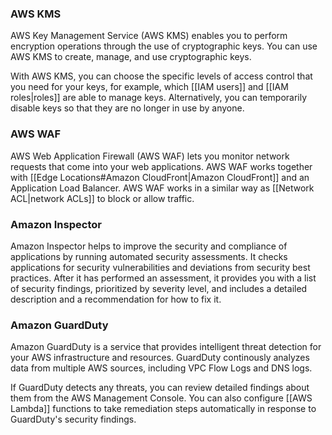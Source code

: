 ### AWS KMS
AWS Key Management Service (AWS KMS) enables you to perform encryption operations through the use of cryptographic keys. You can use AWS KMS to create, manage, and use cryptographic keys.

With AWS KMS, you can choose the specific levels of access control that you need for your keys, for example, which [[IAM users]] and [[IAM roles|roles]] are able to manage keys. Alternatively, you can temporarily disable keys so that they are no longer in use by anyone.

### AWS WAF
AWS Web Application Firewall (AWS WAF) lets you monitor network requests that come into your web applications. AWS WAF works together with [[Edge Locations#Amazon CloudFront|Amazon CloudFront]] and an Application Load Balancer. AWS WAF works in a similar way as [[Network ACL|network ACLs]] to block or allow traffic.

### Amazon Inspector
Amazon Inspector helps to improve the security and compliance of applications by running automated security assessments. It checks applications for security vulnerabilities and deviations from security best practices. After it has performed an assessment, it provides you with a list of security findings, prioritized by severity level, and includes a detailed description and a recommendation for how to fix it.

### Amazon GuardDuty
Amazon GuardDuty is a service that provides intelligent threat detection for your AWS infrastructure and resources. GuardDuty continously analyzes data from multiple AWS sources, including VPC Flow Logs and DNS logs.

If GuardDuty detects any threats, you can review detailed findings about them from the AWS Management Console. You can also configure [[AWS Lambda]] functions to take remediation steps automatically in response to GuardDuty's security findings.
